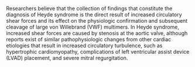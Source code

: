 Researchers believe that the collection of findings that constitute the diagnosis of Heyde syndrome is the direct result of increased circulatory shear forces and its effect on the physiologic confirmation and subsequent cleavage of large von Willebrand (VWF) multimers. In Heyde syndrome, increased shear forces are caused by stenosis at the aortic valve, although reports exist of similar pathophysiologic changes from other cardiac etiologies that result in increased circulatory turbulence, such as hypertrophic cardiomyopathy, complications of left ventricular assist device (LVAD) placement, and severe mitral regurgitation.